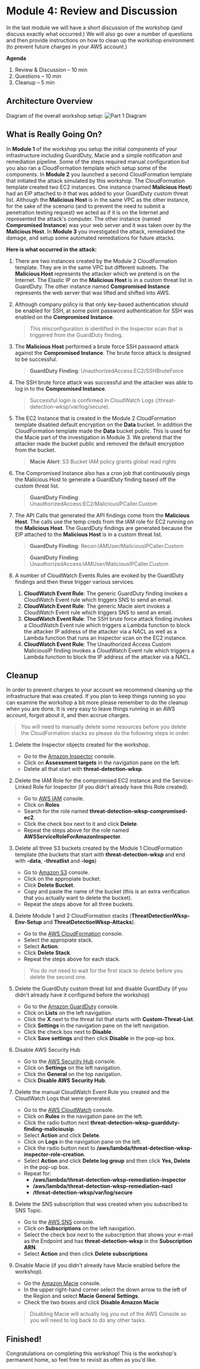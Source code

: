# Module 4: Review and Discussion

In the last module we will have a short discussion of the workshop (and discuss exactly what occurred.) We will also go over a number of questions and then provide instructions on how to clean up the workshop environment (to prevent future charges in your AWS account.) 

**Agenda**

1. Review & Discussion – 10 min
2. Questions – 10 min
3. Cleanup – 5 min

## Architecture Overview
Diagram of the overall workshop setup:
![Part 1 Diagram](./images/04-diagram-module4.png)

## What is Really Going On?

In **Module 1** of the workshop you setup the initial components of your infrastructure including GuardDuty, Macie and a simple notification and remediation pipeline. Some of the steps required manual configuration but you also ran a CloudFormation template which setup some of the components. In **Module 2** you launched a second CloudFormation template that initiated the attack simulated by this workshop. The CloudFormation template created two EC2 instances. One instance (named **Malicious Host**) had an EIP attached to it that was added to your GuardDuty custom threat list. Although the **Malicious Host** is in the same VPC as the other instance, for the sake of the scenario (and to prevent the need to submit a penetration testing request) we acted as if it is on the Internet and represented the attack's computer. The other instance (named **Compromised Instance**) was your web server and it was taken over by the **Malicious Host**. In **Module 3** you investigated the attack, remediated the damage, and setup some automated remediations for future attacks.  

**Here is what occurred in the attack:**

1. There are two instances created by the Module 2 CloudFormation template. They are in the same VPC but different subnets. The **Malicious Host** represents the attacker which we pretend is on the Internet. The Elastic IP on the **Malicious Host** is in a custom threat list in GuardDuty. The other instance named **Compromised Instance** represents the web server that was lifted and shifted into AWS.

2. Although company policy is that only key-based authentication should be enabled for SSH, at some point password authentication for SSH was enabled on the **Compromised Instance**.  
	
	> This misconfiguration is identified in the Inspector scan that is triggered from the GuardDuty finding.

3. The **Malicious Host** performed a brute force SSH password attack against the **Compromised Instance**. The brute force attack is designed to be successful.
	
	> **GuardDuty Finding**: UnauthorizedAccess:EC2/SSHBruteForce

4. The SSH brute force attack was successful and the attacker was able to log in to the **Compromised Instance**.
	
	> Successful login is confirmed in CloudWatch Logs (/threat-detection-wksp/var/log/secure).

5. The EC2 Instance that is created in the Module 2 CloudFormation template disabled default encryption on the **Data** bucket.  In addition the CloudFormation template made the **Data** bucket public.  This is used for the Macie part of the investigation in Module 3. We pretend that the attacker made the bucket public and removed the default encryption from the bucket.
	
	> **Macie Alert**: S3 Bucket IAM policy grants global read rights

6.  The Compromised Instance also has a cron job that continuously pings the Malicious Host to generate a GuardDuty finding based off the custom threat list.
	
	> **GuardDuty Finding**: UnauthorizedAccess:EC2/MaliciousIPCaller.Custom

7. The API Calls that generated the API findings come from the **Malicious Host**. The calls use the temp creds from the IAM role for EC2 running on the **Malicious Host**. The GuardDuty findings are generated because the EIP attached to the **Malicious Host** is in a custom threat list. 
	
	> **GuardDuty Finding**: Recon:IAMUser/MaliciousIPCaller.Custom
	
	> **GuardDuty Finding**: UnauthorizedAccess:IAMUser/MaliciousIPCaller.Custom

8. A number of CloudWatch Events Rules are evoked by the GuardDuty findings and then these trigger various services.
	1.	**CloudWatch Event Rule**: The generic GuardDuty finding invokes a CloudWatch Event rule which triggers SNS to send an email.
	2.	**CloudWatch Event Rule**: The generic Macie alert invokes a CloudWatch Event rule which triggers SNS to send an email.
	3.	**CloudWatch Event Rule**: The SSH brute force attack finding invokes a CloudWatch Event rule which triggers a Lambda function to block the attacker IP address of the attacker via a NACL as well as a Lambda function that runs an Inspector scan on the EC2 instance.
	4. **CloudWatch Event Rule**: The Unauthorized Access Custom MaliciousIP finding invokes a CloudWatch Event rule which triggers a Lambda function to block the IP address of the attacker via a NACL.

## Cleanup
In order to prevent charges to your account we recommend cleaning up the infrastructure that was created. If you plan to keep things running so you can examine the workshop a bit more please remember to do the cleanup when you are done. It is very easy to leave things running in an AWS account, forgot about it, and then accrue charges. 

> You will need to manually delete some resources before you delete the CloudFormation stacks so please do the following steps in order.

1.	Delete the Inspector objects created for the workshop.
	* Go to the <a href="https://us-west-2.console.aws.amazon.com/inspector" target="_blank">Amazon Inspector</a> console.
	* Click on **Assessment targets** in the navigation pane on the left.
	* Delete all that start with **threat-detection-wksp**.

2.	Delete the IAM Role for the compromised EC2 instance and the Service-Linked Role for Inspector (if you didn't already have this Role created).
	* Go to <a href="https://console.aws.amazon.com/iam/" target="_blank">AWS IAM</a> console.
	* Click on **Roles**
	* Search for the role named **threat-detection-wksp-compromised-ec2**.
	* Click the check box next to it and click **Delete**.
	* Repeat the steps above for the role named **AWSServiceRoleForAmazonInspector**.

3.	Delete all three S3 buckets created by the Module 1 CloudFormation template (the buckets that start with **threat-detection-wksp** and end with **-data**, **-threatlist** and **-logs**)
	* Go to <a href="https://s3.console.aws.amazon.com/s3/home?region=us-west-2" target="_blank">Amazon S3</a> console.
	* Click on the appropiate bucket.
	* Click **Delete Bucket**.
	* Copy and paste the name of the bucket (this is an extra verification that you actually want to delete the bucket).
	* Repeat the steps above for all three buckets.

4.	Delete Module 1 and 2 CloudFormation stacks (**ThreatDetectionWksp-Env-Setup** and **ThreatDetectionWksp-Attacks**).
	* Go to the <a href="https://us-west-2.console.aws.amazon.com/cloudformation/home?region=us-west-2#/stacks?filter=active" target="_blank">AWS CloudFormation</a> console.
	* Select the appropiate stack.
	* Select **Action**.
	* Click **Delete Stack**.
	* Repeat the steps above for each stack.

	> You do not need to wait for the first stack to delete before you delete the second one.

5.	Delete the GuardDuty custom threat list and disable GuardDuty (if you didn't already have it configured before the workshop)
	* Go to the <a href="https://us-west-2.console.aws.amazon.com/guardduty/" target="_blank">Amazon GuardDuty</a> console.
	* Click on **Lists** on the left navigation.
	* Click the **X** next to the threat list that starts with **Custom-Threat-List**.
	* Click **Settings** in the navigation pane on the left navigation.
	* Click the check box next to **Disable**.
	* Click **Save settings** and then click **Disable** in the pop-up box.

6.	Disable AWS Security Hub
	* Go to the <a href="https://us-west-2.console.aws.amazon.com/securityhub/home?region=us-west-2#/findings" target="_blank">AWS Security Hub</a> console.
	* Click on **Settings** on the left navigation.
	* Click the **General** on the top navigation.
	* Click **Disable AWS Security Hub**.

6.	Delete the manual CloudWatch Event Rule you created and the CloudWatch Logs that were generated.
	* Go to the <a href="https://us-west-2.console.aws.amazon.com/cloudwatch" target="_blank">AWS CloudWatch</a> console.
	* Click on **Rules** in the navigation pane on the left.
	* Click the radio button next **threat-detection-wksp-guardduty-finding-maliciousip**.
	* Select **Action** and click **Delete**.
	* Click on **Logs** in the navigation pane on the left.
	* Click the radio button next to **/aws/lambda/threat-detection-wksp-inspector-role-creation**.
	* Select **Action** and click **Delete log group** and then click **Yes, Delete** in the pop-up box.
	* Repeat for: 
		* **/aws/lambda/threat-detection-wksp-remediation-inspector**
		* **/aws/lambda/threat-detection-wksp-remediation-nacl**
		* **/threat-detection-wksp/var/log/secure** 

7.	Delete the SNS subscription that was created when you subscribed to SNS Topic.
	* Go to the <a href="https://us-west-2.console.aws.amazon.com/sns" target="_blank">AWS SNS</a> console.
	* Click on **Subscriptions** on the left navigation.
	* Select the check box next to the subscription that shows your e-mail as the Endpoint and has **threat-detection-wksp** in the **Subscription ARN**.
	* Select **Action** and then click **Delete subscriptions**

8.	Disable Macie (if you didn't already have Macie enabled before the workshop).
	* Go the <a href="https://mt.us-west-2.macie.aws.amazon.com/" target="_blank">Amazon Macie</a> console.
	* In the upper right-hand corner select the down arrow to the left of the Region and select **Macie General Settings**.
	* Check the two boxes and click **Disable Amazon Macie**

	> Disabling Macie will actually log you out of the AWS Console so you will need to log back to do any other tasks.

## Finished!

Congratulations on completing this workshop! This is the workshop's permanent home, so feel free to revisit as often as you'd like.


